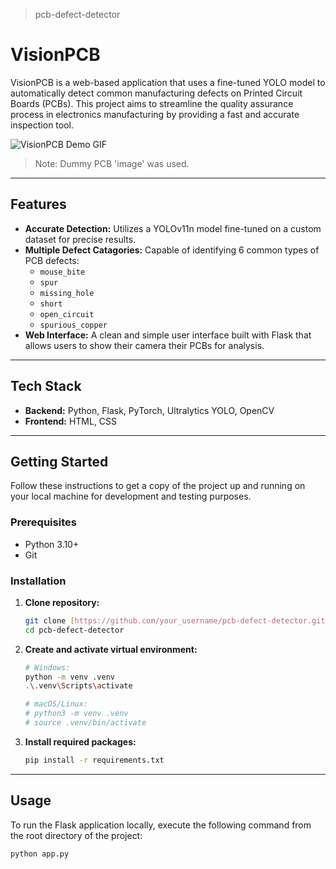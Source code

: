 > pcb-defect-detector
# VisionPCB

VisionPCB is a web-based application that uses a fine-tuned YOLO model to automatically detect common manufacturing defects on Printed Circuit Boards (PCBs). This project aims to streamline the quality assurance process in electronics manufacturing by providing a fast and accurate inspection tool.

![VisionPCB Demo GIF](static/demo.gif)
> Note: Dummy PCB 'image' was used.
---

## Features

* **Accurate Detection:** Utilizes a YOLOv11n model fine-tuned on a custom dataset for precise results.
* **Multiple Defect Catagories:** Capable of identifying 6 common types of PCB defects:
    * `mouse_bite`
    * `spur`
    * `missing_hole`
    * `short`
    * `open_circuit`
    * `spurious_copper`
* **Web Interface:** A clean and simple user interface built with Flask that allows users to show their camera their PCBs for analysis.

---

## Tech Stack

* **Backend:** Python, Flask, PyTorch, Ultralytics YOLO, OpenCV
* **Frontend:** HTML, CSS

---

## Getting Started

Follow these instructions to get a copy of the project up and running on your local machine for development and testing purposes.

### Prerequisites

* Python 3.10+
* Git

### Installation

1.  **Clone repository:**
    ```sh
    git clone [https://github.com/your_username/pcb-defect-detector.git](https://github.com/your_username/pcb-defect-detector.git)
    cd pcb-defect-detector
    ```

2.  **Create and activate virtual environment:**
    ```sh
    # Windows:
    python -m venv .venv
    .\.venv\Scripts\activate

    # macOS/Linux:
    # python3 -m venv .venv
    # source .venv/bin/activate
    ```

3.  **Install required packages:**
    ```sh
    pip install -r requirements.txt
    ```

---

## Usage

To run the Flask application locally, execute the following command from the root directory of the project:

```sh
python app.py
